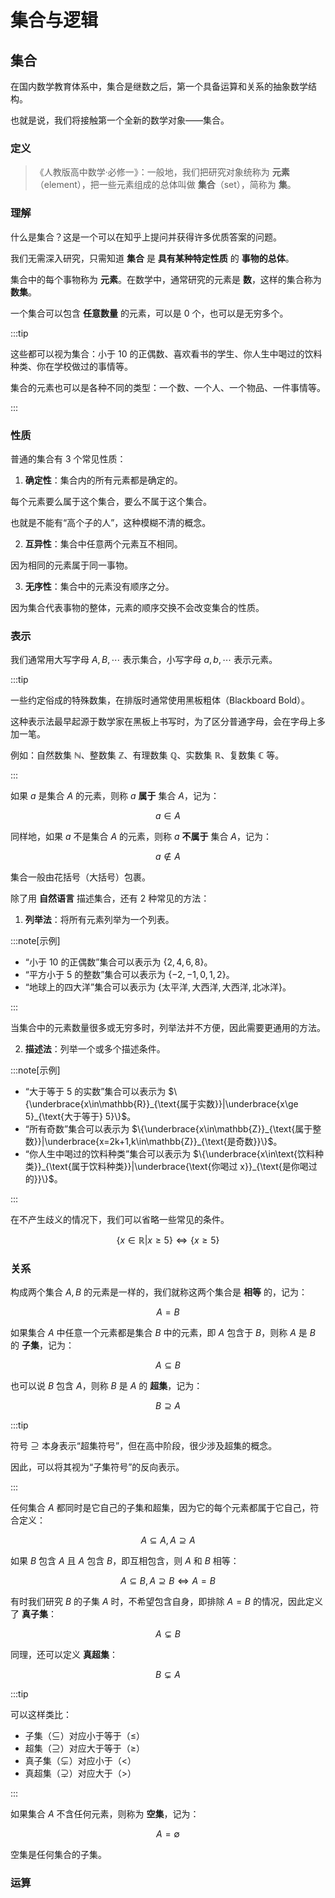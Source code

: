 # 集合与逻辑

## 集合

在国内数学教育体系中，集合是继数之后，第一个具备运算和关系的抽象数学结构。

也就是说，我们将接触第一个全新的数学对象——集合。

### 定义

> 《人教版高中数学·必修一》：一般地，我们把研究对象统称为 **元素**（element），把一些元素组成的总体叫做 **集合**（set），简称为 **集**。

### 理解

什么是集合？这是一个可以在知乎上提问并获得许多优质答案的问题。

我们无需深入研究，只需知道 **集合** 是 **具有某种特定性质** 的 **事物的总体**。

集合中的每个事物称为 **元素**。在数学中，通常研究的元素是 **数**，这样的集合称为 **数集**。

一个集合可以包含 **任意数量** 的元素，可以是 $0$ 个，也可以是无穷多个。

:::tip

这些都可以视为集合：小于 $10$ 的正偶数、喜欢看书的学生、你人生中喝过的饮料种类、你在学校做过的事情等。

集合的元素也可以是各种不同的类型：一个数、一个人、一个物品、一件事情等。

:::

### 性质

普通的集合有 $3$ 个常见性质：

1. **确定性**：集合内的所有元素都是确定的。

每个元素要么属于这个集合，要么不属于这个集合。

也就是不能有“高个子的人”，这种模糊不清的概念。

2. **互异性**：集合中任意两个元素互不相同。

因为相同的元素属于同一事物。

3. **无序性**：集合中的元素没有顺序之分。

因为集合代表事物的整体，元素的顺序交换不会改变集合的性质。

### 表示

我们通常用大写字母 $A,B,\cdots$ 表示集合，小写字母 $a,b,\cdots$ 表示元素。

:::tip

一些约定俗成的特殊数集，在排版时通常使用黑板粗体（Blackboard Bold）。

这种表示法最早起源于数学家在黑板上书写时，为了区分普通字母，会在字母上多加一笔。

例如：自然数集 $\mathbb{N}$、整数集 $\mathbb{Z}$、有理数集 $\mathbb{Q}$、实数集 $\mathbb{R}$、复数集 $\mathbb{C}$ 等。

:::

如果 $a$ 是集合 $A$ 的元素，则称 $a$ **属于** 集合 $A$，记为：

$$
a\in A
$$

同样地，如果 $a$ 不是集合 $A$ 的元素，则称 $a$ **不属于** 集合 $A$，记为：

$$
a\notin A
$$

集合一般由花括号（大括号）包裹。

除了用 **自然语言** 描述集合，还有 $2$ 种常见的方法：

1. **列举法**：将所有元素列举为一个列表。

:::note[示例]

- “小于 $10$ 的正偶数”集合可以表示为 $\{2,4,6,8\}$。
- “平方小于 $5$ 的整数”集合可以表示为 $\{-2,-1,0,1,2\}$。
- “地球上的四大洋”集合可以表示为 $\{\text{太平洋},\text{大西洋},\text{大西洋},\text{北冰洋}\}$。

:::

当集合中的元素数量很多或无穷多时，列举法并不方便，因此需要更通用的方法。

2. **描述法**：列举一个或多个描述条件。

:::note[示例]

- “大于等于 $5$ 的实数”集合可以表示为 $\{\underbrace{x\in\mathbb{R}}_{\text{属于实数}}|\underbrace{x\ge 5}_{\text{大于等于} 5}\}$。
- “所有奇数”集合可以表示为 $\{\underbrace{x\in\mathbb{Z}}_{\text{属于整数}}|\underbrace{x=2k+1,k\in\mathbb{Z}}_{\text{是奇数}}\}$。
- “你人生中喝过的饮料种类”集合可以表示为 $\{\underbrace{x\in\text{饮料种类}}_{\text{属于饮料种类}}|\underbrace{\text{你喝过 x}}_{\text{是你喝过的}}\}$。

:::

在不产生歧义的情况下，我们可以省略一些常见的条件。

$$
\{x\in\mathbb{R}|x\ge 5\}\iff\{x\ge 5\}
$$

### 关系

构成两个集合 $A,B$ 的元素是一样的，我们就称这两个集合是 **相等** 的，记为：

$$
A=B
$$

如果集合 $A$ 中任意一个元素都是集合 $B$ 中的元素，即 $A$ 包含于 $B$，则称 $A$ 是 $B$ 的 **子集**，记为：

$$
A\subseteq B
$$

也可以说 $B$ 包含 $A$，则称 $B$ 是 $A$ 的 **超集**，记为：

$$
B\supseteq A
$$

:::tip

符号 $\supseteq$ 本身表示“超集符号”，但在高中阶段，很少涉及超集的概念。

因此，可以将其视为“子集符号”的反向表示。

:::

任何集合 $A$ 都同时是它自己的子集和超集，因为它的每个元素都属于它自己，符合定义：

$$
A\subseteq A,A\supseteq A
$$

如果 $B$ 包含 $A$ 且 $A$ 包含 $B$，即互相包含，则 $A$ 和 $B$ 相等：

$$
A\subseteq B,A\supseteq B\iff A=B
$$

有时我们研究 $B$ 的子集 $A$ 时，不希望包含自身，即排除 $A=B$ 的情况，因此定义了 **真子集**：

$$
A\subsetneq B
$$

同理，还可以定义 **真超集**：

$$
B\subsetneq A
$$

:::tip

可以这样类比：

- 子集（$\subseteq$）对应小于等于（$\le$）
- 超集（$\supseteq$）对应大于等于（$\ge$）
- 真子集（$\subsetneq$）对应小于（$<$）
- 真超集（$\supsetneq$）对应大于（$>$）

:::

如果集合 $A$ 不含任何元素，则称为 **空集**，记为：

$$
A=\emptyset
$$

空集是任何集合的子集。

### 运算
